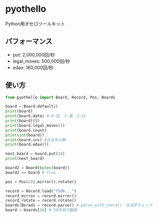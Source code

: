 # pyothello

Python用オセロツールキット

## パフォーマンス
- put: 2,000,000回/秒
- legal_moves: 500,000回/秒
- edax: 160,000回/秒

## 使い方

```python
from pyothello import Board, Record, Pos, Boards

board = Board.default()
print(board)
print(board.data) # 0:空, 1:黒, 2:白
print(board[0])
print(board.legal_moves())
print(board.count)
print(int(board))
print(board.cns) #合法手の数
print(board.edax())

next_board = board.put(19)
print(next_board)

board2 = Board(bytes(board))
board2 == board # True

pos = Pos(10).mirror().rotate()

record = Record.load("f5d6...")
record_mirror = record.mirror()
record_rotate = record.rotate()
boards:Borads = record.parse() # parse_with_check()　合法手チェック
board = boards[10] # 10手目の盤面
```
